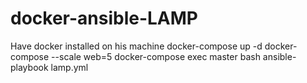# docker-ansible-LAMP
Have docker installed on his machine
docker-compose up -d
docker-compose --scale web=5
docker-compose exec master bash
ansible-playbook lamp.yml
